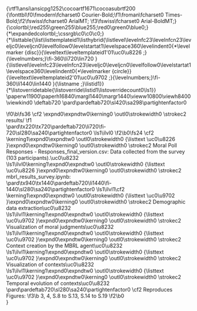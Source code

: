 {\rtf1\ansi\ansicpg1252\cocoartf1671\cocoasubrtf200
{\fonttbl\f0\fmodern\fcharset0 Courier-Bold;\f1\froman\fcharset0 Times-Bold;\f2\fswiss\fcharset0 ArialMT;
\f3\fswiss\fcharset0 Arial-BoldMT;}
{\colortbl;\red255\green255\blue255;\red0\green0\blue0;}
{\*\expandedcolortbl;;\cssrgb\c0\c0\c0;}
{\*\listtable{\list\listtemplateid1\listhybrid{\listlevel\levelnfc23\levelnfcn23\leveljc0\leveljcn0\levelfollow0\levelstartat1\levelspace360\levelindent0{\*\levelmarker \{disc\}}{\leveltext\leveltemplateid1\'01\uc0\u8226 ;}{\levelnumbers;}\fi-360\li720\lin720 }{\listlevel\levelnfc23\levelnfcn23\leveljc0\leveljcn0\levelfollow0\levelstartat1\levelspace360\levelindent0{\*\levelmarker \{circle\}}{\leveltext\leveltemplateid2\'01\uc0\u9702 ;}{\levelnumbers;}\fi-360\li1440\lin1440 }{\listname ;}\listid1}}
{\*\listoverridetable{\listoverride\listid1\listoverridecount0\ls1}}
\paperw11900\paperh16840\margl1440\margr1440\vieww10800\viewh8400\viewkind0
\deftab720
\pard\pardeftab720\sl420\sa298\partightenfactor0

\f0\b\fs36 \cf2 \expnd0\expndtw0\kerning0
\outl0\strokewidth0 \strokec2 results/
\f1 \
\pard\tx220\tx720\pardeftab720\li720\fi-720\sl280\sa240\partightenfactor0
\ls1\ilvl0
\f2\b0\fs24 \cf2 \kerning1\expnd0\expndtw0 \outl0\strokewidth0 {\listtext	\uc0\u8226 	}\expnd0\expndtw0\kerning0
\outl0\strokewidth0 \strokec2 Moral Poll Responses - Responses_final_version.csv: Data collected from the survey (103 participants).\uc0\u8232 \
\ls1\ilvl0\kerning1\expnd0\expndtw0 \outl0\strokewidth0 {\listtext	\uc0\u8226 	}\expnd0\expndtw0\kerning0
\outl0\strokewidth0 \strokec2 mbrl_results_survey.ipynb:\
\pard\tx940\tx1440\pardeftab720\li1440\fi-1440\sl280\sa240\partightenfactor0
\ls1\ilvl1\cf2 \kerning1\expnd0\expndtw0 \outl0\strokewidth0 {\listtext	\uc0\u9702 	}\expnd0\expndtw0\kerning0
\outl0\strokewidth0 \strokec2 Demographic data extraction\uc0\u8232 \
\ls1\ilvl1\kerning1\expnd0\expndtw0 \outl0\strokewidth0 {\listtext	\uc0\u9702 	}\expnd0\expndtw0\kerning0
\outl0\strokewidth0 \strokec2 Visualization of moral judgments\uc0\u8232 \
\ls1\ilvl1\kerning1\expnd0\expndtw0 \outl0\strokewidth0 {\listtext	\uc0\u9702 	}\expnd0\expndtw0\kerning0
\outl0\strokewidth0 \strokec2 Context creation by the MBRL agent\uc0\u8232 \
\ls1\ilvl1\kerning1\expnd0\expndtw0 \outl0\strokewidth0 {\listtext	\uc0\u9702 	}\expnd0\expndtw0\kerning0
\outl0\strokewidth0 \strokec2 Visualization of contexts\uc0\u8232 \
\ls1\ilvl1\kerning1\expnd0\expndtw0 \outl0\strokewidth0 {\listtext	\uc0\u9702 	}\expnd0\expndtw0\kerning0
\outl0\strokewidth0 \strokec2 Temporal evolution of contexts\uc0\u8232 \
\pard\pardeftab720\sl280\sa240\partightenfactor0
\cf2 Reproduces Figures: 
\f3\b 3, 4, S.8 to S.13, S.14 to S.19
\f2\b0 \
}